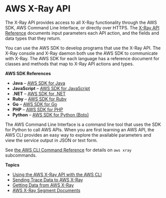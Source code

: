 # AWS X\-Ray API<a name="xray-api"></a>

The X\-Ray API provides access to all X\-Ray functionality through the AWS SDK, AWS Command Line Interface, or directly over HTTPS\. The [X\-Ray API Reference](http://docs.aws.amazon.com//xray/latest/api/Welcome.html) documents input parameters each API action, and the fields and data types that they return\.

You can use the AWS SDK to develop programs that use the X\-Ray API\. The X\-Ray console and X\-Ray daemon both use the AWS SDK to communicate with X\-Ray\. The AWS SDK for each language has a reference document for classes and methods that map to X\-Ray API actions and types\.

**AWS SDK References**
+ **Java** – [AWS SDK for Java](http://docs.aws.amazon.com/AWSJavaSDK/latest/javadoc/com/amazonaws/services/xray/package-summary.html)
+ **JavaScript** – [AWS SDK for JavaScript](http://docs.aws.amazon.com/AWSJavaScriptSDK/latest/AWS/XRay.html)
+ **\.NET** – [AWS SDK for \.NET](http://docs.aws.amazon.com/sdkfornet/v3/apidocs/items/XRay/NXRay.html)
+ **Ruby** – [AWS SDK for Ruby](http://docs.aws.amazon.com/sdk-for-ruby/v3/api/Aws/XRay.html)
+ **Go** – [AWS SDK for Go](http://docs.aws.amazon.com/sdk-for-go/api/service/xray/)
+ **PHP** – [AWS SDK for PHP](http://docs.aws.amazon.com/aws-sdk-php/v3/api/namespace-Aws.XRay.html)
+ **Python** – [AWS SDK for Python \(Boto\)](http://boto3.readthedocs.org/en/latest/reference/services/xray.html)

The AWS Command Line Interface is a command line tool that uses the SDK for Python to call AWS APIs\. When you are first learning an AWS API, the AWS CLI provides an easy way to explore the available parameters and view the service output in JSON or text form\.

See [the AWS CLI Command Reference](http://docs.aws.amazon.com/cli/latest/reference/xray) for details on `aws xray` subcommands\.

**Topics**
+ [Using the AWS X\-Ray API with the AWS CLI](xray-api-tutorial.md)
+ [Sending Trace Data to AWS X\-Ray](xray-api-sendingdata.md)
+ [Getting Data from AWS X\-Ray](xray-api-gettingdata.md)
+ [AWS X\-Ray Segment Documents](xray-api-segmentdocuments.md)
